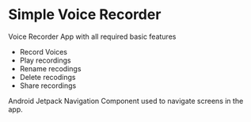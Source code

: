 # Simple Voice Recorder
Voice Recorder App with all required basic features

  - Record Voices
  - Play recordings
  - Rename recodings
  - Delete recodings
  - Share recordings

Android Jetpack Navigation Component used to navigate screens in the app.
